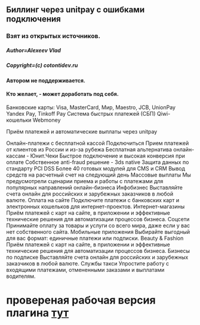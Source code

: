 ## Биллинг через unitpay с ошибками подключения
### Взят из открытых источников.
##### Author=Alexeev Vlad
##### Copyright=(с) cotontidev.ru
#### Автором не поддерживается. 
#### Кто желает, - может доработать под себя.

Банковские карты: Visa, MasterCard, Мир, Maestro, JCB, UnionPay
Yandex Pay, Tinkoff Pay
Система быстрых платежей (СБП)
Qiwi-кошельки
Webmoney

Приём платежей и автоматические выплаты через unitpay

Онлайн-платежи с бесплатной кассой
Подключиться
Прием платежей от клиентов из России и из-за рубежа
Бесплатная альтернатива онлайн-кассам - Юнит.Чеки
Быстрое подключение и высокая конверсия при оплате
Собственное anti-fraud решение - 3ds native
Защита данных по стандарту PCI DSS
Более 40 готовых модулей для CMS и CRM
Вывод средств на расчетный счет на следующий день
Массовые выплаты
Мы предусмотрели сценарии приема и работы с платежами для популярных направлений онлайн-бизнеса
Инфобизнес
Выставляйте счета онлайн для российских и зарубежных заказчиков в любой валюте.
Оплата на сайте
Подключите платежи с банковских карт и электронных кошельков для интернет-проектов.
Интернет-магазины
Приём платежей с карт на сайте, в приложении и эффективные технические решения для автоматизации процессов бизнеса.
Соцсети
Принимайте оплату за товары и услуги со всего мира, даже если у вас нет собственного сайта.
Мобильные приложения
Выбирайте выгодный для вас формат: единичные платежи или подписки.
Beauty & Fashion
Приём платежей с карт на сайте, в приложении и эффективные технические решения для автоматизации процессов бизнеса.
Бизнесы по подписке
Выставляйте счета онлайн для российских и зарубежных заказчиков в любой валюте.
Службы такси
Упростите работу с входящими платежами, отмененными заказами и выплатами водителям.

# провереная рабочая версия плагина [тут](https://github.com/webitproff/payment-system-plugins-cotonti/tree/main/unitpay.ru_tested)
